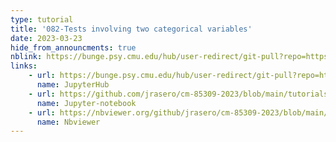 ```yaml
---
type: tutorial
title: '082-Tests involving two categorical variables'
date: 2023-03-23
hide_from_announcments: true
nblink: https://bunge.psy.cmu.edu/hub/user-redirect/git-pull?repo=https%3A%2F%2Fgithub.com%2Fjrasero%2Fcm-85309-2023&branch=main&urlpath=tree%2Fcm-85309-2023%2Ftutorials%2Fweek-8%2F082-Tests_two_categorical_variables.ipynb
links:
    - url: https://bunge.psy.cmu.edu/hub/user-redirect/git-pull?repo=https%3A%2F%2Fgithub.com%2Fjrasero%2Fcm-85309-2023&branch=main&urlpath=tree%2Fcm-85309-2023%2Ftutorials%2Fweek-8%2F082-Tests_two_categorical_variables.ipynb
      name: JupyterHub
    - url: https://github.com/jrasero/cm-85309-2023/blob/main/tutorials/week-8/082-Tests_two_categorical_variables.ipynb
      name: Jupyter-notebook
    - url: https://nbviewer.org/github/jrasero/cm-85309-2023/blob/main/tutorials/week-8/082-Tests_two_categorical_variables.ipynb
      name: Nbviewer
---
```

